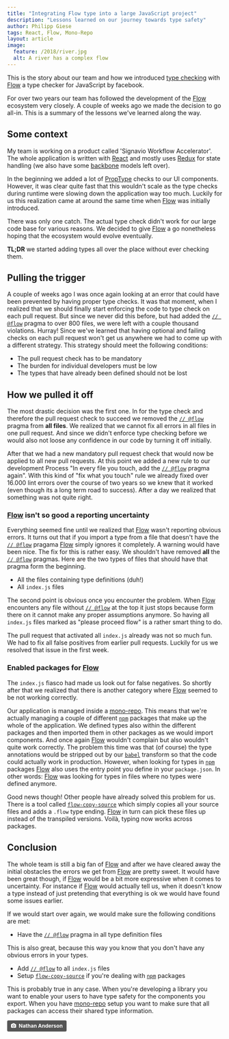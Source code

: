 ```yaml
---
title: "Integrating Flow type into a large JavaScript project"
description: "Lessons learned on our journey towards type safety"
author: Philipp Giese
tags: React, Flow, Mono-Repo
layout: article
image:
  feature: /2018/river.jpg
  alt: A river has a complex flow
---
```


This is the story about our team and how we introduced [type checking](https://en.wikipedia.org/wiki/Type_system#Type_checking) with [Flow](https://flow.org) a type checker for JavaScript by facebook.

For over two years our team has followed the development of the [Flow](https://flow.org) ecosystem very closely.
A couple of weeks ago we made the decision to go all-in.
This is a summary of the lessons we've learned along the way.

## Some context

My team is working on a product called 'Signavio Workflow Accelerator'.
The whole application is written with [React](https://reactjs.org/) and mostly uses [Redux](https://redux.js.org/) for state handling (we also have some [backbone](http://backbonejs.org/) models left over).

In the beginning we added a lot of [PropType](https://reactjs.org/docs/typechecking-with-proptypes.html) checks to our UI components.
However, it was clear quite fast that this wouldn't scale as the type checks during runtime were slowing down the application way too much.
Luckily for us this realization came at around the same time when [Flow](https://flow.org) was initially introduced.

There was only one catch.
The actual type check didn't work for our large code base for various reasons.
We decided to give [Flow](https://flow.org) a go nonetheless hoping that the ecosystem would evolve eventually.

**TL;DR** we started adding types all over the place without ever checking them.

## Pulling the trigger

A couple of weeks ago I was once again looking at an error that could have been prevented by having proper type checks.
It was that moment, when I realized that we should finally start enforcing the code to type check on each pull request.
But since we never did this before, but had added the [`// @flow`](https://flow.org/en/docs/usage/#toc-prepare-your-code-for-flow) pragma to over 800 files, we were left with a couple thousand violations.
Hurray!
Since we've learned that having optional and failing checks on each pull request won't get us anywhere we had to come up with a different strategy.
This strategy should meet the following conditions:

- The pull request check has to be mandatory
- The burden for individual developers must be low
- The types that have already been defined should not be lost

## How we pulled it off

The most drastic decision was the first one.
In for the type check and therefore the pull request check to succeed we removed the [`// @flow`](https://flow.org/en/docs/usage/#toc-prepare-your-code-for-flow) pragma from **all files**.
We realized that we cannot fix all errors in all files in one pull request.
And since we didn't enforce type checking before we would also not loose any confidence in our code by turning it off initially.

After that we had a new mandatory pull request check that would now be applied to all new pull requests.
At this point we added a new rule to our development Process "In every file you touch, add the [`// @flow`](https://flow.org/en/docs/usage/#toc-prepare-your-code-for-flow) pragma again".
With this kind of "fix what you touch" rule we already fixed over 16.000 lint errors over the course of two years so we knew that it worked (even though its a long term road to success).
After a day we realized that something was not quite right.

### [Flow](https://flow.org) isn't so good a reporting uncertainty

Everything seemed fine until we realized that [Flow](https://flow.org) wasn't reporting obvious errors.
It turns out that if you import a type from a file that doesn't have the [`// @flow`](https://flow.org/en/docs/usage/#toc-prepare-your-code-for-flow) pragama [Flow](https://flow.org) simply ignores it completely.
A warning would have been nice.
The fix for this is rather easy.
We shouldn't have removed **all** the [`// @flow`](https://flow.org/en/docs/usage/#toc-prepare-your-code-for-flow) pragmas.
Here are the two types of files that should have that pragma form the beginning.

- All the files containing type definitions (duh!)
- All `index.js` files

The second point is obvious once you encounter the problem.
When [Flow](https://flow.org) encounters any file without [`// @flow`](https://flow.org/en/docs/usage/#toc-prepare-your-code-for-flow) at the top it just stops because form there on it cannot make any proper assumptions anymore.
So having all `index.js` files marked as "please proceed flow" is a rather smart thing to do.

The pull request that activated all `index.js` already was not so much fun.
We had to fix all false positives from earlier pull requests.
Luckily for us we resolved that issue in the first week.

### Enabled packages for [Flow](https://flow.org)

The `index.js` fiasco had made us look out for false negatives.
So shortly after that we realized that there is another category where [Flow](https://flow.org) seemed to be not working correctly.

Our application is managed inside a [mono-repo](https://medium.com/@maoberlehner/monorepos-in-the-wild-33c6eb246cb9).
This means that we're actually managing a couple of different [`npm`](https://www.npmjs.com/) packages that make up the whole of the application.
We defined types also within the different packages and then imported them in other packages as we would import components.
And once again [Flow](https://flow.org) wouldn't complain but also wouldn't quite work correctly.
The problem this time was that (of course) the type annotations would be stripped out by our [`babel`](https://babeljs.io/) transform so that the code could actually work in production.
However, when looking for types in [`npm`](https://www.npmjs.com/) packages [Flow](https://flow.org) also uses the entry point you define in your `package.json`.
In other words: [Flow](https://flow.org) was looking for types in files where no types were defined anymore.

Good news though!
Other people have already solved this problem for us.
There is a tool called [`flow-copy-source`](https://github.com/AgentME/flow-copy-source) which simply copies all your source files and adds a `.flow` type ending.
[Flow](https://flow.org) in turn can pick these files up instead of the transpiled versions.
Voilà, typing now works across packages.

## Conclusion

The whole team is still a big fan of [Flow](https://flow.org) and after we have cleared away the initial obstacles the errors we get from [Flow](https://flow.org) are pretty sweet.
It would have been great though, if [Flow](https://flow.org) would be a bit more expressive when it comes to uncertainty.
For instance if [Flow](https://flow.org) would actually tell us, when it doesn't know a type instead of just pretending that everything is ok we would have found some issues earlier.

If we would start over again, we would make sure the following conditions are met:

- Have the [`// @flow`](https://flow.org/en/docs/usage/#toc-prepare-your-code-for-flow) pragma in all type definition files

This is also great, because this way you know that you don't have any obvious errors in your types.

- Add [`// @flow`](https://flow.org/en/docs/usage/#toc-prepare-your-code-for-flow) to all `index.js` files
- Setup [`flow-copy-source`](https://github.com/AgentME/flow-copy-source) if you're dealing with [`npm`](https://www.npmjs.com/) packages

This is probably true in any case.
When you're developing a library you want to enable your users to have type safety for the components you export.
When you have [mono-repo](https://medium.com/@maoberlehner/monorepos-in-the-wild-33c6eb246cb9) setup you want to make sure that all packages can access their shared type information.

<a style="background-color:#555;color:white;text-decoration:none;padding:4px 6px;font-family:-apple-system, sans-serif;font-size:12px;font-weight:bold;line-height:1.2;display:inline-block;border-radius:3px" href="https://unsplash.com/@nathananderson?utm_medium=referral&amp;utm_campaign=photographer-credit&amp;utm_content=creditBadge" rel="noopener noreferrer" title="Nathan Anderson’s photos"><span style="display:inline-block;padding:2px 3px"><svg xmlns="http://www.w3.org/2000/svg" style="height:12px;width:auto;position:relative;vertical-align:middle;top:-1px;fill:white" viewBox="0 0 32 32"><title>unsplash-logo</title><path d="M20.8 18.1c0 2.7-2.2 4.8-4.8 4.8s-4.8-2.1-4.8-4.8c0-2.7 2.2-4.8 4.8-4.8 2.7.1 4.8 2.2 4.8 4.8zm11.2-7.4v14.9c0 2.3-1.9 4.3-4.3 4.3h-23.4c-2.4 0-4.3-1.9-4.3-4.3v-15c0-2.3 1.9-4.3 4.3-4.3h3.7l.8-2.3c.4-1.1 1.7-2 2.9-2h8.6c1.2 0 2.5.9 2.9 2l.8 2.4h3.7c2.4 0 4.3 1.9 4.3 4.3zm-8.6 7.5c0-4.1-3.3-7.5-7.5-7.5-4.1 0-7.5 3.4-7.5 7.5s3.3 7.5 7.5 7.5c4.2-.1 7.5-3.4 7.5-7.5z"></path></svg></span><span style="display:inline-block;padding:2px 3px">Nathan Anderson</span></a>
